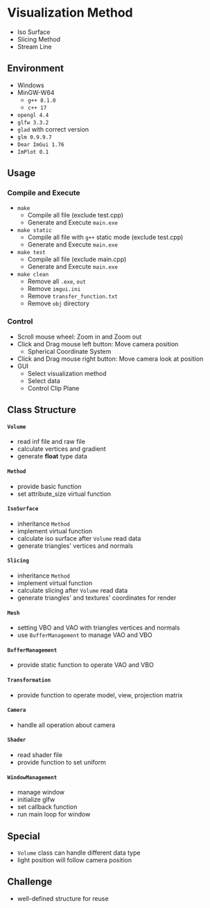 # Visualization Method
* Iso Surface
* Slicing Method
* Stream Line

## Environment
* Windows
* MinGW-W64
    * `g++ 8.1.0`
    * `c++ 17`
* `opengl 4.4`
* `glfw 3.3.2`
* `glad` with correct version
* `glm 0.9.9.7`
* `Dear ImGui 1.76`
* `ImPlot 0.1`

## Usage
### Compile and Execute
* `make`
    * Compile all file (exclude test.cpp)
    * Generate and Execute `main.exe`
* `make static`
    * Compile all file with `g++` static mode (exclude test.cpp)
    * Generate and Execute `main.exe`
* `make test`
    * Compile all file (exclude main.cpp)
    * Generate and Execute `main.exe`
* `make clean`
    * Remove all `.exe`, `out`
    * Remove `imgui.ini`
    * Remove `transfer_function.txt`
    * Remove `obj` directory

### Control
* Scroll mouse wheel: Zoom in and Zoom out
* Click and Drag mouse left button: Move camera position
    * Spherical Coordinate System
* Click and Drag mouse right button: Move camera look at position
* GUI
    * Select visualization method
    * Select data
    * Control Clip Plane

## Class Structure
#### `Volume`
* read inf file and raw file
* calculate vertices and gradient
* generate **float** type data

#### `Method`
* provide basic function
* set attribute_size virtual function

#### `IsoSurface`
* inheritance `Method`
* implement virtual function
* calculate iso surface after `Volume` read data
* generate triangles' vertices and normals

#### `Slicing`
* inheritance `Method`
* implement virtual function
* calculate slicing after `Volume` read data
* generate triangles' and textures' coordinates for render

#### `Mesh`
* setting VBO and VAO with triangles vertices and normals
* use `BufferManagement` to manage VAO and VBO

#### `BufferManagement`
* provide static function to operate VAO and VBO

#### `Transformation`
* provide function to operate model, view, projection matrix

#### `Camera`
* handle all operation about camera

#### `Shader`
* read shader file
* provide function to set uniform

#### `WindowManagement`
* manage window
* initialize glfw
* set callback function
* run main loop for window

## Special
* `Volume` class can handle different data type
* light position will follow camera position

## Challenge
* well-defined structure for reuse